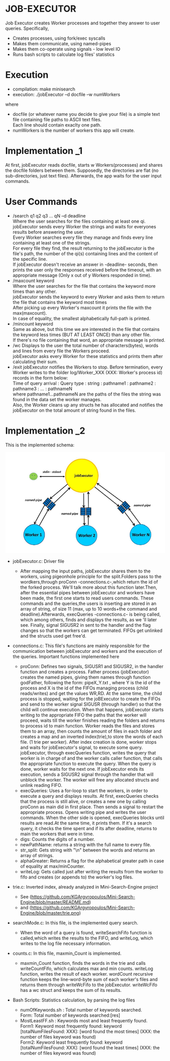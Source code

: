# JOB-EXECUTOR
Job Executor creates Worker processes and together they answer to user queries. Specifically,
- Creates processes, using fork/exec syscalls
- Makes them communicate, using named-pipes
- Makes them co-operate using signals - low level IO
- Runs bash scripts to calculate log files' statistics

# Execution
- compilation: make minisearch
- execution: ./jobExecutor –d docfile –w numWorkers

where 
* docfile (or whatever name you decide to give your file) is a simple text file containing file paths to ASCII text files.\
Each line should contain exaclty one path.
* numWorkers is the number of workers this app will create.

# Implementation _1
At first, jobExecutor reads docfile, starts w Workers(processes) and shares the docfile folders between them. Supposedly, the directories are flat (no sub-directories, just text files). Afterwards, the app waits for the user input commands.

# User Commands
- /search q1 q2 q3 … qN –d deadline\
Where the user searches for the files containing at least one qi.\
jobExecutor sends every Worker the strings and waits for everyones results before answering the user.\
Every Worker searches every file they manage and finds every line containing at least one of the strings.\
For every file they find, the result returning to the jobExecutor is the file's path, the number of the qi(s) containing lines and the content of the specific line.\
If jobExecutor doesn't receive an answer in -deadline- seconds, then prints the user only the responses received before the timeout, with an appropriate message (Only x out of y Workers responded in time).
- /maxcount keyword\
Where the user searches for the file that contains the keyword more times than any other.\
jobExecutor sends the keyword to every Worker and asks them to return the file that contains the keyword most times\
After picking up every Worker's maxcount it prints the file with the max(maxcount).\
In case of equality, the smallest alphabetically full-path is printed.
- /mincount keyword\
Same as above, but this time we are interested in the file that contains the keyword less times (BUT AT LEAST ONCE) than any other file.\
If there's no file containing that word, an appropriate message is printed.
- /wc
Displays to the user the total number of characters(bytes), words and lines from every file the Workers proceed.\
jobExecutor asks every Worker for these statistics and prints them after calculating their sum.
- /exit
jobExecutor notifies the Workers to stop. Before termination, every Worker writes to the folder log/Worker_XXX (XXX: Worker's process id) records in the form below:\
Time of query arrival : Query type : string : pathname1 : pathname2 : pathname3 : … : pathnameN\
where pathname1...pathnameN are the paths of the files the string was found in the data set the worker manages.\
Also, the Worker cleans up any structs he has allocated and notifies the jobExecutor on the total amount of string found in the files.

# Implementation _2

This is the implemented schema:

![alt text](https://github.com/KGArgyropoulos/Job-Executor/blob/master/jobExecutor.png)

- jobExecutor.c: Driver file
    * After mapping the input paths, jobExecutor shares them to the workers, using pigeonhole principle for the split.Folders pass to the wordkers,through proConn -connections.c-,which return the id of the forked process. We'll talk more about this function later.Then, after the essential pipes between jobExecutor and workers have been made, the first one starts to read users commands. These commands and the queries,the users is inserting are stored in an array of string, of size 11 (max, up to 10 words+the command and deadline).Afterwards, execQueries -connections.c- is being called, which among others, finds and displays the results, as we 'll later see. Finally, signal SIGUSR2 in sent to the handler and the flag changes so that the workers can get terminated. FIFOs get unlinked and the structs used get free'd.
- connections.c: This file's functions are mainly responsible for the communication between jobExecutor and workers and the execution of the queries. Important functions implemented here
    * proConn: Defines two signals, SIGUSR1 and SIGUSR2, in the handler function and creates a process. Father process (jobExecutor) creates the named pipes, giving them names through function godFather, following the form: pipeX_Y.txt , where Y is the id of the process and X is the id of the FIFOs managing process (child reads/writes) and get the values WR,RD. At the same time, the child process is stopped, waiting for the joBExecutor to create the FIFOs and send to the worker signal SIGUSR (through handler) so that the child will continue execution. When that happens, jobExecutor starts writing to the appropriate FIFO the paths that the worker will proceed, waits till the worker finishes reading the folders and returns to process id to main function. Worker reads the files and stores them to an array, then counts the amount of files in each folder and creates a map and an inverted index(trie),to store the words of each file. (1 trie per worker). After index creation is done, worker stops and waits for jobExecutor's signal, to execute some query. jobExecutor, through execQueries function, writes the query that worker is in charge of and the worker calls caller function, that calls the appropriate function to execute the query. When the query is done, worker waits for the next one. If jobExecutor ends its execution, sends a SIGUSR2 signal through the handler that will unblock the worker. The worker will free any allocated structs and unlink reading FIFO.
    * execQueries: Uses a for-loop to start the workers, in order to execute a query and displays results. At first, execQueries checks that the process is still alive, or creates a new one by calling proConn as main did in first place. Then sends a signal to restart the appropriate process. Opens writing pipe and writes the user commands. When the other side is opened, execQueries blocks until results are read.At the same time, it prints them. If it's a search query, it checks the time spent and if its after deadline, returns to main the workers that were in time. 
    * digs: Counts the digits of a number.
    * newPathName: returns a string with the full name to every file.
    * str_split: Gets string with "\n" between the words and returns an array of strings.
    * alphaGreater: Returns a flag for the alphabetical greater path in case of equality at max/minCounter.
    * writeLog: Gets called just after writing  the results from the worker to fifo and creates (or appends to) the worker's log files.

- trie.c: Inverted index, already analyzed in Mini-Search-Engine project
    * See (https://github.com/KGArgyropoulos/Mini-Search-Engine/blob/master/README.md)
    * and (https://github.com/KGArgyropoulos/Mini-Search-Engine/blob/master/trie.png)
- searchMode.c: In this file, is the implemented query search.
    * When the word of a query is found, writeSearchFifo function is called,which writes the results to the FIFO, and writeLog, which writes to the log file necessary information.
- counts.c: In this file, maxmin_Count is implemented.
    * maxmin_Count function, finds the words in the trie and calls writeCountFifo, which calculates max and min counts. writeLog function, writes the result of each worker. wordCount recursive function keeps the line-word-byte sum of each worker's files and returns them through writeWcFifo to the jobExecutor. writeWcFifo has a wc struct and keeps the sum of its results.
- Bash Scripts: Statistics calculation, by parsing the log files
    * numOfKeywords.sh : Total number of keywords searched.\
    Form: Total number of keywords searched:[res]
    * MostLeastFF.sh : Keywords most and least frequently found.\
    Form1: Keyword most frequently found: keyword [totalNumFilesFound: XXX]: [word found the most times] (XXX: the number of files keyword was found)\
    Form2: Keyword least frequently found: keyword [totalNumFilesFound: XXX]: [word found the least times] (XXX: the number of files keyword was found)
